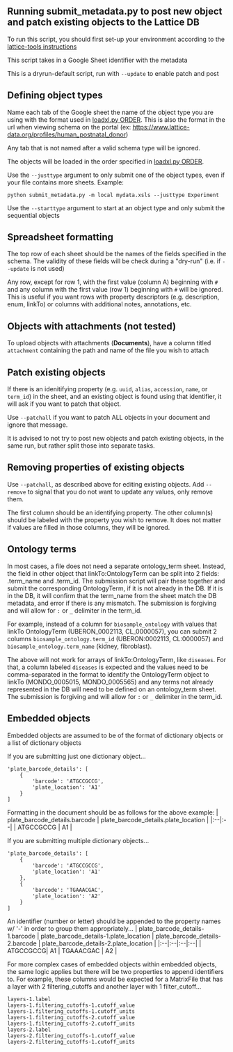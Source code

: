 Running submit_metadata.py to post new object and patch existing objects to the Lattice DB
----------------
To run this script, you should first set-up your environment according to the [lattice-tools instructions](../README.md)

This script takes in a Google Sheet identifier with the metadata

This is a dryrun-default script, run with `--update` to enable patch and post

Defining object types
----------------
Name each tab of the Google sheet the name of the object type you are using with the format used in [loadxl.py ORDER]. This is also the format in the url when viewing schema on the portal (ex: https://www.lattice-data.org/profiles/human_postnatal_donor)

Any tab that is not named after a valid schema type will be ignored.

The objects will be loaded in the order specified in [loadxl.py ORDER].

Use the `--justtype` argument to only submit one of the object types, even if your file contains more sheets. Example:
```
python submit_metadata.py -m local mydata.xsls --justtype Experiment
```

Use the `--starttype` argument to start at an object type and only submit the sequential objects

Spreadsheet formatting
----------------
The top row of each sheet should be the names of the fields specified in the schema. The validity of these fields will be check during a "dry-run" (i.e. if `--update` is not used)

Any row, except for row 1, with the first value (column A) beginning with `#` and any column with the first value (row 1) beginning with `#` will be ignored. This is useful if you want rows with property descriptors (e.g. description, enum, linkTo) or columns with additional notes, annotations, etc.

Objects with attachments (not tested)
----------------
To upload objects with attachments (**Documents**), have a column titled `attachment` containing the path and name of the file you wish to attach

Patch existing objects
----------------
If there is an idenitifying property (e.g. `uuid`, `alias`, `accession`, `name`, or `term_id`) in the sheet, and an existing object is found using that identifier, it will ask if you want to patch that object.

Use `--patchall` if you want to patch ALL objects in your document and ignore that message.

It is advised to not try to post new objects and patch existing objects, in the same run, but rather split those into separate tasks.

Removing properties of existing objects
----------------
Use `--patchall`, as described above for editing existing objects. Add `--remove` to signal that you do not want to update any values, only remove them.

The first column should be an identifying property. The other column(s) should be labeled with the property you wish to remove. It does not matter if values are filled in those columns, they will be ignored.

Ontology terms
----------------
In most cases, a file does not need a separate ontology_term sheet. Instead, the field in other object that linkTo:OntologyTerm can be split into 2 fields: <property>.term_name and <property>.term_id. The submission script will pair these together and submit the corresponding OntologyTerm, if it is not already in the DB. If it is in the DB, it will confirm that the term_name from the sheet match the DB metadata, and error if there is any mismatch. The submission is forgiving and will allow for `:` or `_` delimiter in the term_id.

For example, instead of a column for `biosample_ontology` with values that linkTo OntologyTerm (UBERON_0002113, CL_0000057), you can submit 2 columns `biosample_ontology.term_id` (UBERON:0002113, CL:0000057) and `biosample_ontology.term_name` (kidney, fibroblast).

The above will not work for arrays of linkTo:OntologyTerm, like `diseases`. For that, a column labeled `diseases` is expected and the values need to be comma-separated in the format to identify the OntologyTerm object to linkTo (MONDO_0005015, MONDO_0005565) and any terms not already represented in the DB will need to be defined on an ontology_term sheet. The submission is forgiving and will allow for `:` or `_` delimiter in the term_id.

Embedded objects
----------------
Embedded objects are assumed to be of the format of dictionary objects or a list of dictionary objects

If you are submitting just one dictionary object...
```
'plate_barcode_details': [
	{
		'barcode': 'ATGCCGCCG',
		'plate_location': 'A1'
	}
]
```
Formatting in the document should be as follows for the above example:
| plate_barcode_details.barcode | plate_barcode_details.plate_location |
|:--|:--|
| ATGCCGCCG | A1 |

If you are submitting multiple dictionary objects...
```
'plate_barcode_details': [
	{
		'barcode': 'ATGCCGCCG',
		'plate_location': 'A1'
	},
	{
		'barcode': 'TGAAACGAC',
		'plate_location': 'A2'
	}
]
```
An identifier (number or letter) should be appended to the property names w/ '-' in order to group them appropriately...
| plate_barcode_details-1.barcode | plate_barcode_details-1.plate_location | plate_barcode_details-2.barcode | plate_barcode_details-2.plate_location |
|:--|:--|:--|:--|
| ATGCCGCCG| A1 | TGAAACGAC | A2 |

For more complex cases of embedded objects within embedded objects, the same logic applies but there will be two properties to append identifiers to. For example, these columns would be expected for a MatrixFile that has a layer with 2 filtering_cutoffs and another layer with 1 filter_cutoff...
```
layers-1.label
layers-1.filtering_cutoffs-1.cutoff_value
layers-1.filtering_cutoffs-1.cutoff_units
layers-1.filtering_cutoffs-2.cutoff_value
layers-1.filtering_cutoffs-2.cutoff_units
layers-2.label
layers-2.filtering_cutoffs-1.cutoff_value
layers-2.filtering_cutoffs-1.cutoff_units
```

[loadxl.py ORDER]: https://github.com/Lattice-Data/encoded/blob/dev/src/encoded/loadxl.py#L15
